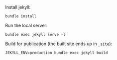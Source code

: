 Install jekyll:

    bundle install

Run the local server:

    bundle exec jekyll serve -l

Build for publication (the built site ends up in `_site`):

    JEKYLL_ENV=production bundle exec jekyll build
